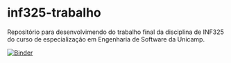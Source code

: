 # inf325-trabalho
Repositório para desenvolvimendo do trabalho final da disciplina de INF325 do curso de especialização em Engenharia de Software da Unicamp.

[![Binder](https://mybinder.org/badge_logo.svg)](https://mybinder.org/v2/gh/erikjborges/inf325-trabalho/master)
